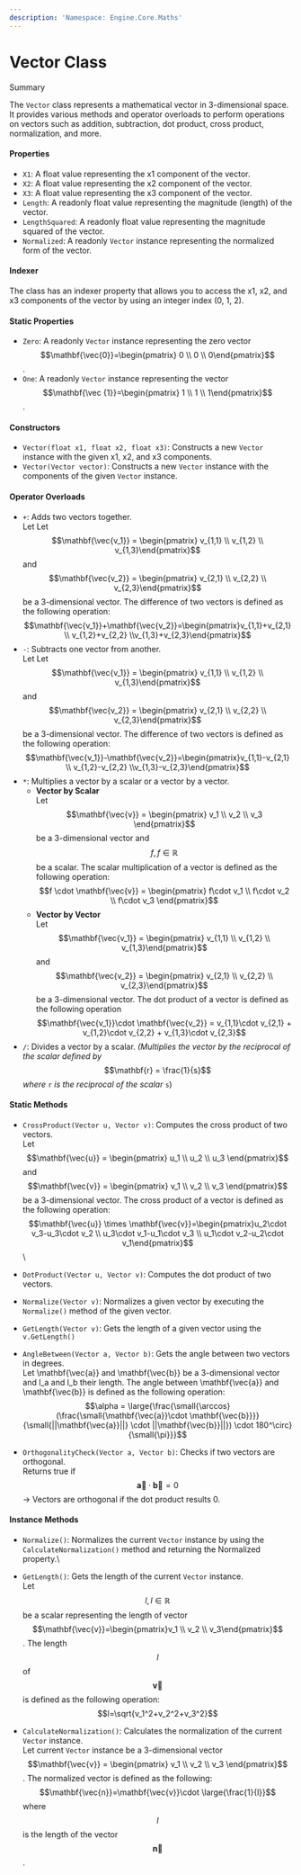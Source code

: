 ```yaml
---
description: 'Namespace: Engine.Core.Maths'
---
```


# Vector Class

Summary

The `Vector` class represents a mathematical vector in 3-dimensional space. It provides various methods and operator overloads to perform operations on vectors such as addition, subtraction, dot product, cross product, normalization, and more.

#### Properties

* `X1`: A float value representing the x1 component of the vector.
* `X2`: A float value representing the x2 component of the vector.
* `X3`: A float value representing the x3 component of the vector.
* `Length`: A readonly float value representing the magnitude (length) of the vector.
* `LengthSquared`: A readonly float value representing the magnitude squared of the vector.
* `Normalized`: A readonly `Vector` instance representing the normalized form of the vector.

#### Indexer

The class has an indexer property that allows you to access the x1, x2, and x3 components of the vector by using an integer index (0, 1, 2).

#### Static Properties

* `Zero`: A readonly `Vector` instance representing the zero vector $$\mathbf{\vec{0}}=\begin{pmatrix} 0 \\ 0 \\ 0\end{pmatrix}$$.
* `One`: A readonly `Vector` instance representing the vector $$\mathbf{\vec {1}}=\begin{pmatrix} 1 \\ 1 \\ 1\end{pmatrix}$$.

#### Constructors

* `Vector(float x1, float x2, float x3)`: Constructs a new `Vector` instance with the given x1, x2, and x3 components.
* `Vector(Vector vector)`: Constructs a new `Vector` instance with the components of the given `Vector` instance.

#### Operator Overloads

* `+`: Adds two vectors together.\
  Let Let $$\mathbf{\vec{v_1}} = \begin{pmatrix} v_{1,1} \\ v_{1,2} \\ v_{1,3}\end{pmatrix}$$and $$\mathbf{\vec{v_2}} = \begin{pmatrix} v_{2,1} \\ v_{2,2} \\ v_{2,3}\end{pmatrix}$$be a 3-dimensional vector. The difference of two vectors is defined as the following operation: $$\mathbf{\vec{v_1}}+\mathbf{\vec{v_2}}=\begin{pmatrix}v_{1,1}+v_{2,1} \\ v_{1,2}+v_{2,2} \\v_{1,3}+v_{2,3}\end{pmatrix}$$
* `-`: Subtracts one vector from another.\
  Let Let $$\mathbf{\vec{v_1}} = \begin{pmatrix} v_{1,1} \\ v_{1,2} \\ v_{1,3}\end{pmatrix}$$and $$\mathbf{\vec{v_2}} = \begin{pmatrix} v_{2,1} \\ v_{2,2} \\ v_{2,3}\end{pmatrix}$$be a 3-dimensional vector. The difference of two vectors is defined as the following operation: $$\mathbf{\vec{v_1}}-\mathbf{\vec{v_2}}=\begin{pmatrix}v_{1,1}-v_{2,1} \\ v_{1,2}-v_{2,2} \\v_{1,3}-v_{2,3}\end{pmatrix}$$
* `*`: Multiplies a vector by a scalar or a vector by a vector.&#x20;
  * **Vector by Scalar**\
    Let $$\mathbf{\vec{v}} = \begin{pmatrix} v_1 \\ v_2 \\ v_3 \end{pmatrix}$$ be a 3-dimensional vector and $$f,f\in \mathbb{R}$$ be a scalar. The scalar multiplication of a vector is defined as the following operation:$$f \cdot \mathbf{\vec{v}} = \begin{pmatrix} f\cdot v_1 \\ f\cdot v_2 \\ f\cdot v_3 \end{pmatrix}$$
  * **Vector by Vector**\
    Let $$\mathbf{\vec{v_1}} = \begin{pmatrix} v_{1,1} \\ v_{1,2} \\ v_{1,3}\end{pmatrix}$$and $$\mathbf{\vec{v_2}} = \begin{pmatrix} v_{2,1} \\ v_{2,2} \\ v_{2,3}\end{pmatrix}$$be a 3-dimensional vector. The dot product of a vector is defined as the following operation $$\mathbf{\vec{v_1}}\cdot \mathbf{\vec{v_2}} = v_{1,1}\cdot v_{2,1} + v_{1,2}\cdot v_{2,2} + v_{1,3}\cdot v_{2,3}$$
* `/`: Divides a vector by a scalar. _(Multiplies the vector by the reciprocal of the scalar defined by_ $$\mathbf{r} = \frac{1}{s}$$_where_ `r` _is the reciprocal of the scalar_ `s`)

#### Static Methods

* `CrossProduct(Vector u, Vector v)`: Computes the cross product of two vectors.\
  Let $$\mathbf{\vec{u}} = \begin{pmatrix} u_1 \\ u_2 \\ u_3 \end{pmatrix}$$and $$\mathbf{\vec{v}} = \begin{pmatrix} v_1 \\ v_2 \\ v_3 \end{pmatrix}$$be a 3-dimensional vector. The cross product of a vector is defined as the following operation: $$\mathbf{\vec{u}} \times \mathbf{\vec{v}}=\begin{pmatrix}u_2\cdot v_3-u_3\cdot v_2 \\ u_3\cdot v_1-u_1\cdot v_3 \\ u_1\cdot v_2-u_2\cdot v_1\end{pmatrix}$$\

* `DotProduct(Vector u, Vector v)`: Computes the dot product of two vectors.
* `Normalize(Vector v)`: Normalizes a given vector by executing the `Normalize()` method of the given vector.
* `GetLength(Vector v)`: Gets the length of a given vector using the `v.GetLength()`
*   `AngleBetween(Vector a, Vector b)`: Gets the angle between two vectors in degrees.\
    Let \mathbf{\vec{a\}} and \mathbf{\vec{b\}} be a 3-dimensional vector and l\_a and l\_b their length. The angle between \mathbf{\vec{a\}} and \mathbf{\vec{b\}} is defined as the following operation: $$\alpha = \large{\frac{\small{\arccos}(\frac{\small{\mathbf{\vec{a}}\cdot \mathbf{\vec{b}}}}{\small{||\mathbf{\vec{a}}||} \cdot ||\mathbf{\vec{b}}||}) \cdot 180^\circ}{\small{\pi}}}$$


* `OrthogonalityCheck(Vector a, Vector b)`: Checks if two vectors are orthogonal.\
  Returns true if $$\mathbf{\vec{a}}\cdot \mathbf{\vec{b}}=0$$ -> Vectors are orthogonal if the dot product results 0.

#### Instance Methods

* `Normalize()`: Normalizes the current `Vector` instance by using the `CalculateNormalization()` method and returning the Normalized property.\

* `GetLength()`: Gets the length of the current `Vector` instance.\
  Let $$l,l\in \mathbb{R}$$ be a scalar representing the length of vector $$\mathbf{\vec{v}}=\begin{pmatrix}v_1 \\ v_2 \\ v_3\end{pmatrix}$$. The length $$l$$ of $$\mathbf{\vec{v}}$$ is defined as the following operation: $$l=\sqrt{v_1^2+v_2^2+v_3^2}$$
* `CalculateNormalization()`: Calculates the normalization of the current `Vector` instance.\
  Let current `Vector` instance be a 3-dimensional vector $$\mathbf{\vec{v}} = \begin{pmatrix} v_1 \\ v_2 \\ v_3 \end{pmatrix}$$. The normalized vector is defined as the following: $$\mathbf{\vec{n}}=\mathbf{\vec{v}}\cdot \large{\frac{1}{l}}$$where $$l$$ is the length of the vector $$\mathbf{\vec{n}}$$.

